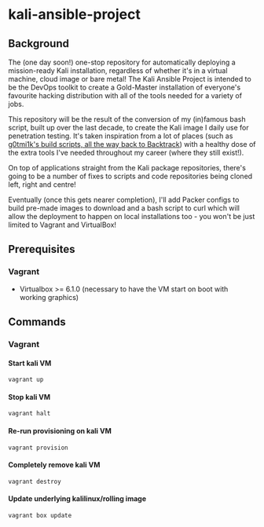 # kali-ansible-project

## Background

The (one day soon!) one-stop repository for automatically deploying a mission-ready Kali installation, regardless of whether it's in a virtual machine, cloud image or bare metal! The Kali Ansible Project is intended to be the DevOps toolkit to create a Gold-Master installation of everyone's favourite hacking distribution with all of the tools needed for a variety of jobs.

This repository will be the result of the conversion of my (in)famous bash script, built up over the last decade, to create the Kali image I daily use for penetration testing. It's taken inspiration from a lot of places (such as [g0tmi1k's build scripts, all the way back to Backtrack](https://github.com/g0tmi1k/os-scripts/)) with a healthy dose of the extra tools I've needed throughout my career (where they still exist!).

On top of applications straight from the Kali package repositories, there's going to be a number of fixes to scripts and code repositories being cloned left, right and centre!

Eventually (once this gets nearer completion), I'll add Packer configs to build pre-made images to download and a bash script to curl which will allow the deployment to happen on local installations too - you won't be just limited to Vagrant and VirtualBox!

## Prerequisites

### Vagrant

- Virtualbox >= 6.1.0 (necessary to have the VM start on boot with working graphics)

## Commands

### Vagrant

#### Start kali VM

```
vagrant up
```

#### Stop kali VM

```
vagrant halt
```

#### Re-run provisioning on kali VM

```
vagrant provision
```

#### Completely remove kali VM

```
vagrant destroy
```

#### Update underlying kalilinux/rolling image

```
vagrant box update
```
